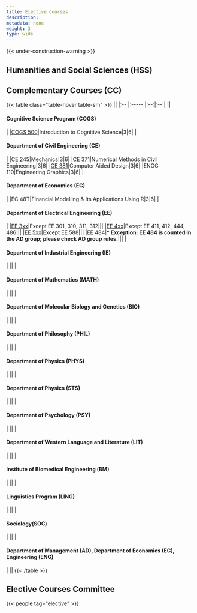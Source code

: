 ```yaml
---
title: Elective Courses
description:
metadata: none
weight: 3
type: wide
---
```



{{< under-construction-warning >}}

## Humanities and Social Sciences (HSS)

## Complementary Courses (CC)

<!-- prettier-ignore-start -->
{{< table class="table-hover table-sm" >}}
||
|:-- |:----- |:--:|:--:|
|| <h4>Cognitive Science Program (COGS)</h4>|
|[COGS 500](https://cogsci.bogazici.edu.tr/courses)|Introduction to Cognitive Science|3|6|
| <h4>Department of Civil Engineering (CE)</h4>|
|[CE 245](http://www.ce.bogazici.edu.tr/?q=course-list-undergraduate)|Mechanics|3|6|
|[CE 371](http://www.ce.bogazici.edu.tr/?q=course-list-undergraduate)|Numerical Methods in Civil Engineering|3|6|
|[CE 381](http://www.ce.bogazici.edu.tr/?q=course-list-undergraduate)|Computer Aided Design|3|6|
|ENGG 110|Engineering Graphics|3|6|
| <h4>Department of Economics (EC)</h4>|
|EC 48T|Financial Modelling & Its Applications Using R|3|6|
| <h4>Department of Electrical Engineering (EE)</h4>|
|[EE 3xx](https://ee.bogazici.edu.tr/ungraduate-courses)|Except EE 301, 310, 311, 312|||
|[EE 4xx](https://ee.bogazici.edu.tr/undegraduate-courses)|Except EE 411, 412, 444, 486|||
|[EE 5xx](https://ee.bogazici.edu.tr/graduate-courses)|Except EE 588|||
|EE 484|**\* Exception: EE 484 is counted in the AD group; please check AD group rules.**|||
| <h4>Department of Industrial Engineering (IE)</h4>|
||
| <h4>Department of Mathematics (MATH)</h4>|
||
| <h4>Department of Molecular Biology and Genetics (BIO)</h4>|
||
| <h4>Department of Philosophy (PHIL)</h4>|
||
| <h4>Department of Physics (PHYS)</h4>|
||
| <h4>Department of Physics (STS)</h4>|
||
| <h4>Department of Psychology (PSY)</h4>|
||
| <h4>Department of Western Language and Literature (LIT)</h4>|
||
| <h4>Institute of Biomedical Engineering (BM)</h4>|
||
| <h4>Linguistics Program (LING)</h4>|
||
| <h4>Sociology(SOC)</h4>|
||
| <h4>Department of Management (AD), Department of Economics (EC), Engineering (ENG)</h4>|
||
{{< /table >}}
<!-- prettier-ignore-end -->

## Elective Courses Committee

{{< people tag="elective" >}}
